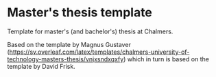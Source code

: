 # Master's thesis template
Template for master's (and bachelor's) thesis at Chalmers.

Based on the template by Magnus Gustaver (https://sv.overleaf.com/latex/templates/chalmers-university-of-technology-masters-thesis/vnjxsndxqxfy) which in turn is based on the template by David Frisk.
